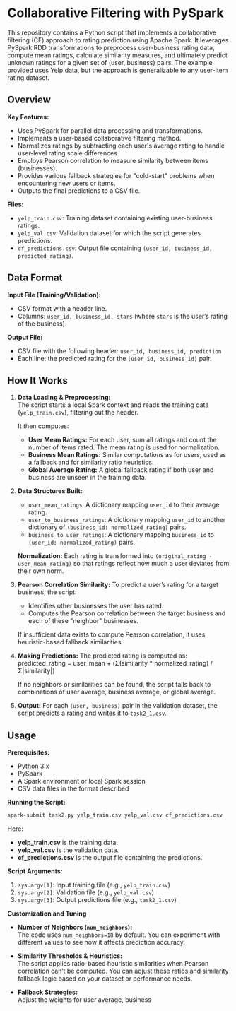 # Collaborative Filtering with PySpark

This repository contains a Python script that implements a collaborative filtering (CF) approach to rating prediction using Apache Spark. It leverages PySpark RDD transformations to preprocess user-business rating data, compute mean ratings, calculate similarity measures, and ultimately predict unknown ratings for a given set of (user, business) pairs. The example provided uses Yelp data, but the approach is generalizable to any user-item rating dataset.

## Overview

**Key Features:**
- Uses PySpark for parallel data processing and transformations.
- Implements a user-based collaborative filtering method.
- Normalizes ratings by subtracting each user's average rating to handle user-level rating scale differences.
- Employs Pearson correlation to measure similarity between items (businesses).
- Provides various fallback strategies for "cold-start" problems when encountering new users or items.
- Outputs the final predictions to a CSV file.

**Files:**
- `yelp_train.csv`: Training dataset containing existing user-business ratings.
- `yelp_val.csv`: Validation dataset for which the script generates predictions.
- `cf_predictions.csv`: Output file containing `(user_id, business_id, predicted_rating)`.

## Data Format

**Input File (Training/Validation):**
- CSV format with a header line.
- Columns: `user_id, business_id, stars` (where `stars` is the user’s rating of the business).

**Output File:**
- CSV file with the following header: `user_id, business_id, prediction`
- Each line: the predicted rating for the `(user_id, business_id)` pair.

## How It Works

1. **Data Loading & Preprocessing:**  
   The script starts a local Spark context and reads the training data (`yelp_train.csv`), filtering out the header.  
   
   It then computes:
   - **User Mean Ratings:** For each user, sum all ratings and count the number of items rated. The mean rating is used for normalization.
   - **Business Mean Ratings:** Similar computations as for users, used as a fallback and for similarity ratio heuristics.
   - **Global Average Rating:** A global fallback rating if both user and business are unseen in the training data.

2. **Data Structures Built:**
   - `user_mean_ratings`: A dictionary mapping `user_id` to their average rating.
   - `user_to_business_ratings`: A dictionary mapping `user_id` to another dictionary of `(business_id: normalized_rating)` pairs.
   - `business_to_user_ratings`: A dictionary mapping `business_id` to `(user_id: normalized_rating)` pairs.
   
   **Normalization:** Each rating is transformed into `(original_rating - user_mean_rating)` so that ratings reflect how much a user deviates from their own norm.

3. **Pearson Correlation Similarity:**
   To predict a user’s rating for a target business, the script:
   - Identifies other businesses the user has rated.
   - Computes the Pearson correlation between the target business and each of these "neighbor" businesses.  
   
   If insufficient data exists to compute Pearson correlation, it uses heuristic-based fallback similarities.

4. **Making Predictions:**
   The predicted rating is computed as:
   predicted_rating = user_mean + (Σ(similarity * normalized_rating) / Σ|similarity|)

   If no neighbors or similarities can be found, the script falls back to combinations of user average, business average, or global average.

5. **Output:**
For each `(user, business)` pair in the validation dataset, the script predicts a rating and writes it to `task2_1.csv`.

## Usage

**Prerequisites:**
- Python 3.x
- PySpark
- A Spark environment or local Spark session
- CSV data files in the format described

**Running the Script:**
```bash
spark-submit task2.py yelp_train.csv yelp_val.csv cf_predictions.csv
```

Here:  
- **yelp_train.csv** is the training data.  
- **yelp_val.csv** is the validation data.  
- **cf_predictions.csv** is the output file containing the predictions.

**Script Arguments:**  
1. `sys.argv[1]`: Input training file (e.g., `yelp_train.csv`)  
2. `sys.argv[2]`: Validation file (e.g., `yelp_val.csv`)  
3. `sys.argv[3]`: Output predictions file (e.g., `task2_1.csv`)

**Customization and Tuning**

- **Number of Neighbors (`num_neighbors`):**  
  The code uses `num_neighbors=18` by default. You can experiment with different values to see how it affects prediction accuracy.

- **Similarity Thresholds & Heuristics:**  
  The script applies ratio-based heuristic similarities when Pearson correlation can’t be computed. You can adjust these ratios and similarity fallback logic based on your dataset or performance needs.

- **Fallback Strategies:**  
  Adjust the weights for user average, business
